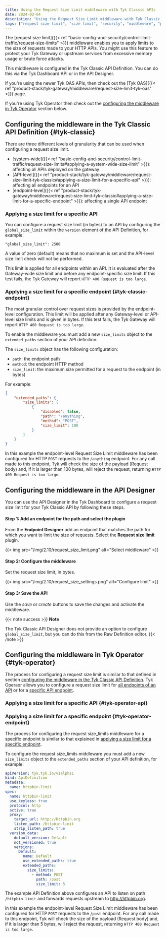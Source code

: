 ```yaml
---
title: Using the Request Size Limit middleware with Tyk Classic APIs
date: 2024-03-04
description: "Using the Request Size Limit middleware with Tyk Classic APIs"
tags: ["request size limit", "size limit", "security", "middleware", "per-endpoint", "per-API", "Tyk Classic", "Tyk Classic API"]
---
```


The [request size limit]({{< ref "basic-config-and-security/control-limit-traffic/request-size-limits" >}}) middleware enables you to apply limits to the size of requests made to your HTTP APIs. You might use this feature to protect your Tyk Gateway or upstream services from excessive memory usage or brute force attacks.

This middleware is configured in the Tyk Classic API Definition. You can do this via the Tyk Dashboard API or in the API Designer.

If you're using the newer Tyk OAS APIs, then check out the [Tyk OAS]({{< ref "product-stack/tyk-gateway/middleware/request-size-limit-tyk-oas" >}}) page.

If you're using Tyk Operator then check out the [configuring the middleware in Tyk Operator](#tyk-operator) section below.

## Configuring the middleware in the Tyk Classic API Definition {#tyk-classic}

There are three different levels of granularity that can be used when configuring a request size limit.
- [system-wide]({{< ref "basic-config-and-security/control-limit-traffic/request-size-limits#applying-a-system-wide-size-limit" >}}): affecting all APIs deployed on the gateway
- [API-level]({{< ref "product-stack/tyk-gateway/middleware/request-size-limit-tyk-classic#applying-a-size-limit-for-a-specific-api" >}}): affecting all endpoints for an API
- [endpoint-level]({{< ref "product-stack/tyk-gateway/middleware/request-size-limit-tyk-classic#applying-a-size-limit-for-a-specific-endpoint" >}}): affecting a single API endpoint

### Applying a size limit for a specific API

You can configure a request size limit (in bytes) to an API by configuring the `global_size_limit` within the `version` element of the API Definition, for example:
```
"global_size_limit": 2500 
```

A value of zero (default) means that no maximum is set and the API-level size limit check will not be performed.

This limit is applied for all endpoints within an API. It is evaluated after the Gateway-wide size limit and before any endpoint-specific size limit. If this test fails, the Tyk Gateway will report `HTTP 400 Request is too large`.

### Applying a size limit for a specific endpoint {#tyk-classic-endpoint}

The most granular control over request sizes is provided by the endpoint-level configuration. This limit will be applied after any Gateway-level or API-level size limits and is given in bytes. If this test fails, the Tyk Gateway will report `HTTP 400 Request is too large`.

To enable the middleware you must add a new `size_limits` object to the `extended_paths` section of your API definition.

The `size_limits` object has the following configuration:
- `path`: the endpoint path
- `method`: the endpoint HTTP method
- `size_limit`: the maximum size permitted for a request to the endpoint (in bytes)

For example:
```.json  {linenos=true, linenostart=1}
{
    "extended_paths": {
        "size_limits": [
            {
                "disabled": false,
                "path": "/anything",
                "method": "POST",
                "size_limit": 100
            }
        ]
    }
}
```

In this example the endpoint-level Request Size Limit middleware has been configured for HTTP `POST` requests to the `/anything` endpoint. For any call made to this endpoint, Tyk will check the size of the payload (Request body) and, if it is larger than 100 bytes, will reject the request, returning `HTTP 400 Request is too large`.

## Configuring the middleware in the API Designer

You can use the API Designer in the Tyk Dashboard to configure a request size limit for your Tyk Classic API by following these steps.

#### Step 1: Add an endpoint for the path and select the plugin

From the **Endpoint Designer** add an endpoint that matches the path for which you want to limit the size of requests. Select the **Request size limit** plugin.

{{< img src="/img/2.10/request_size_limit.png" alt="Select middleware" >}}

#### Step 2: Configure the middleware

Set the request size limit, in bytes.
    
{{< img src="/img/2.10/request_size_settings.png" alt="Configure limit" >}}

#### Step 3: Save the API

Use the *save* or *create* buttons to save the changes and activate the middleware.

{{< note success >}}
**Note**  

The Tyk Classic API Designer does not provide an option to configure `global_size_limit`, but you can do this from the Raw Definition editor.
{{< /note >}}

## Configuring the middleware in Tyk Operator {#tyk-operator}

The process for configuring a request size limit is similar to that defined in section [configuring the middleware in the Tyk Classic API Definition](#tyk-classic). Tyk Operaor allows you to configure a request size limit for [all endpoints of an API](#tyk-operator-api) or for a [specific API endpoint](#tyk-operator-endpoint).

### Applying a size limit for a specific API {#tyk-operator-api}

<!-- Need an example -->

### Applying a size limit for a specific endpoint {#tyk-operator-endpoint}

The process for configuring the request size_limits middleware for a specific endpoint is similar to that explained in [applying a size limit for a specific endpoint](#tyk-classic-endpoint).

To configure the request size_limits middleware you must add a new `size_limits` object to the `extended_paths` section of your API definition, for example:

```yaml {linenos=true, linenostart=1}
apiVersion: tyk.tyk.io/v1alpha1
kind: ApiDefinition
metadata:
  name: httpbin-limit
spec:
  name: httpbin-limit
  use_keyless: true
  protocol: http
  active: true
  proxy:
    target_url: http://httpbin.org
    listen_path: /httpbin-limit
    strip_listen_path: true
  version_data:
    default_version: Default
    not_versioned: true
    versions:
      Default:
        name: Default
        use_extended_paths: true
        extended_paths:
          size_limits:
            - method: POST
              path: /post
              size_limit: 5
```

The example API Definition above configures an API to listen on path `/httpbin-limit` and forwards requests upstream to http://httpbin.org.

In this example the endpoint-level Request Size Limit middleware has been configured for HTTP `POST` requests to the `/post` endpoint. For any call made to this endpoint, Tyk will check the size of the payload (Request body) and, if it is larger than 5 bytes, will reject the request, returning `HTTP 400 Request is too large`.
